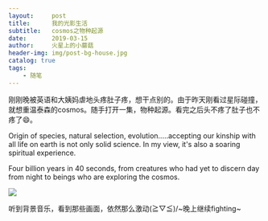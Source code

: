 ```yaml
---
layout:     post
title:      我的光影生活
subtitle:   cosmos之物种起源
date:       2019-03-15
author:     火星上的小蘑菇
header-img: img/post-bg-house.jpg
catalog: true
tags:
    - 随笔
---
```


刚刚晚被英语和大姨妈虐地头疼肚子疼，想干点别的。由于昨天刚看过星际碰撞，就想重温泰森的cosmos。随手打开一集，物种起源。看完之后头不疼了肚子也不疼了😄。

Origin of species, natural selection, evolution.....accepting our kinship with all life on earth is not only solid science. In my view, it's also a soaring spiritual experience.

Four billion years in 40 seconds, from creatures who had yet to discern day from night to beings who are exploring the cosmos.

![](https://ws3.sinaimg.cn/large/005BYqpgly1g13wqxd5txj30go0ny78s.jpg)

听到背景音乐，看到那些画面，依然那么激动\(≧▽≦)/~晚上继续fighting~